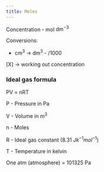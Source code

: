 ```yaml
---
title: Moles
---
```


Concentration - mol $\text{dm}^{-3}$

Conversions:
- $\text{cm}^3$ -> $\text{dm}^3$ - /1000

[X] -> working out concentration

### Ideal gas formula

PV = nRT

P - Pressure in Pa

V - Volume in $m^3$

n - Moles

R - Ideal gas constant (8.31 $Jk^{-1}mol^{-1}$)

T - Temperature in kelvin

One atm (atmosphere) = 101325 Pa
